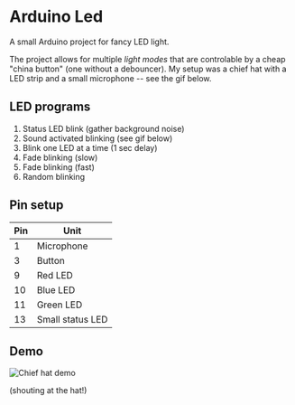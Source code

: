 # Arduino Led

A small Arduino project for fancy LED light.

The project allows for multiple *light modes* that are controlable by a cheap "china button" (one without a debouncer).
My setup was a chief hat with a LED strip and a small microphone -- see the gif below.


## LED programs
 1. Status LED blink (gather background noise)
 2. Sound activated blinking (see gif below)
 3. Blink one LED at a time  (1 sec delay)
 4. Fade blinking (slow)
 5. Fade blinking (fast)
 6. Random blinking


## Pin setup
Pin | Unit
--- | -------------
 1  | Microphone
 3  | Button
 9  | Red LED
 10 | Blue LED
 11 | Green LED
 13 | Small status LED


## Demo
![Chief hat demo](/demo.gif)

(shouting at the hat!)